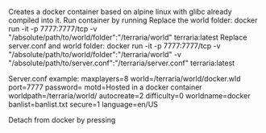 Creates a docker container based on alpine linux with glibc already compiled into it.
Run container by running 
Replace the world folder: docker run -it -p 7777:7777/tcp -v "/absolute/path/to/world/folder":"/terraria/world" terraria:latest
Replace server.conf and world folder: docker run -it -p 7777:7777/tcp -v "/absolute/path/to/world/folder":"/terraria/world" -v "/absolute/path/to/server.conf":"/terraria/server.conf" terraria:latest

Server.conf example:
maxplayers=8
world=/terraria/world/docker.wld
port=7777
password=
motd=Hosted in a docker container
worldpath=/terraria/world/
autocreate=2
difficulty=0
worldname=docker
banlist=banlist.txt
secure=1
language=en/US

Detach from docker by pressing <ctrl-p> <ctrl-q>

